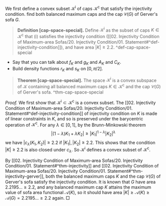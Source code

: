 We first define a convex subset $\mathcal{K}^\mathrm{i}$ of caps $\mathcal{K}^\mathrm{c}$ that satisfy the injectivity condition. find both balanced maximum caps and the cap $\mathcal{C}(G)$ of Gerver's sofa $G$.

> __Definition [cap-space-special].__ Define $\mathcal{K}^\mathrm{i}$ as the subset of caps $K \in \mathcal{K}^\mathrm{c}$ that (i) satisfies the injectivity condition ([[02. Injectivity Condition of Maximum-area Sofas/20. Injectivity Condition/01. Statement#^def-injectivity-condition]]), and have area $|K| \geq 2.2$. ^def-cap-space-special

- Say that you can talk about $f_K$ and $g_K$ and $A_K$ and $C_K$.
- Build density functions $r_K$ and $s_K$ on $[0, \pi/2]$. 

> __Theorem [cap-space-special].__ The space $\mathcal{K}^\mathrm{i}$ is a convex subspace of $\mathcal{K}$ containing all balanced maximum caps $K \in \mathcal{K}^\mathrm{c}$ and the cap $\mathcal{C}(G)$ of Gerver's sofa. ^thm-cap-space-special

_Proof._ We first show that $\mathcal{K}^\mathrm{i} \subset \mathcal{K}^\mathrm{c}$ is a convex subset. The [[02. Injectivity Condition of Maximum-area Sofas/20. Injectivity Condition/01. Statement#^def-injectivity-condition]] of injectivity condition on $K$ is made of linear constraints in $K$, and so is preserved under the barycentric operation of $\mathcal{K}^\mathrm{c}$. For any $\lambda \in [0, 1]$, by the Brunn-Minkowski theorem
$$
|(1 - \lambda)K_1 + \lambda K_2| \geq |K_1|^{1 - \lambda} |K_2|^{\lambda}
$$
we have $|c_\lambda(K_1, K_2)| \geq 2.2$ if $|K_1|, |K_2| \geq 2.2$. This shows that the condition $|K| \geq 2.2$ is also closed under $c_\lambda$. So $\mathcal{K}^\mathrm{i}$ defines a convex subset of $\mathcal{K}^\mathrm{c}$.

By [[02. Injectivity Condition of Maximum-area Sofas/20. Injectivity Condition/01. Statement#^thm-injectivity]] and [[02. Injectivity Condition of Maximum-area Sofas/20. Injectivity Condition/01. Statement#^thm-injectivity-gerver]], both the balanced maximum caps $K$ and the cap $\mathcal{C}(G)$ of Gerver's sofa satisfy the injectivity condition. It is known that $G$ have area $2.2195\dots \geq 2.2$, and any balanced maximum cap $K$ attains the maximum value of sofa area functional $\mathcal{A}(K)$, so it should have area $|K| \geq \mathcal{A}(K) \geq \mathcal{A}(G) = 2.2195\dots \geq 2.2$ again. □
